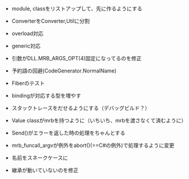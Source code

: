 * module, classをリストアップして、先に作るようにする
* ConverterをConverter,Utilに分割

* overload対応
* generic対応
* 引数がDLL.MRB_ARGS_OPT(4)固定になってるのを修正

* 予約語の回避(CodeGenerator.NormalName)
* Fiberのテスト
* bindingが対応する型を増やす
* スタックトレースをだせるようにする（デバッグビルド？）
- Value classがmrbを持つように（いちいち、mrbを渡さなくて済むように）

- Send()がエラーを返した時の処理をちゃんとする
- mrb_funcall_argvが例外をabort()(==C#の例外)で処理するように変更
- 名前をスネークケースに
- 継承が動いていないのを修正
